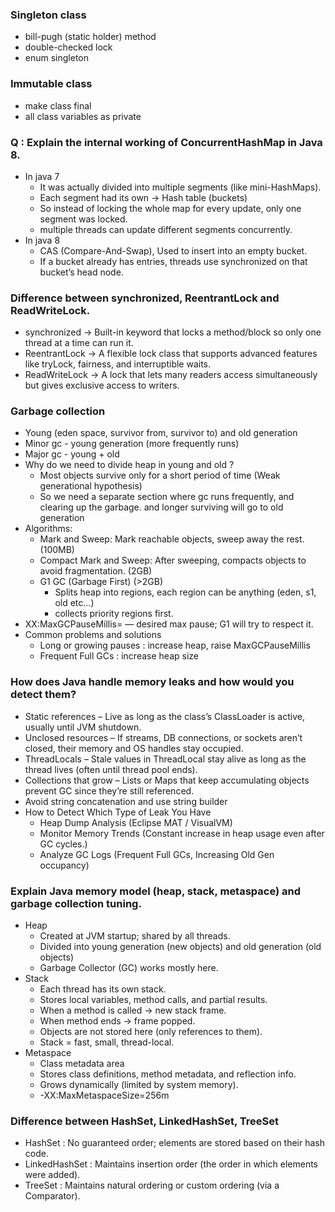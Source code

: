 ### Singleton class
- bill-pugh (static holder) method
- double-checked lock
- enum singleton

### Immutable class
- make class final
- all class variables as private

### Q : Explain the internal working of ConcurrentHashMap in Java 8.
- In java 7
  - It was actually divided into multiple segments (like mini-HashMaps).
  - Each segment had its own -> Hash table (buckets)
  - So instead of locking the whole map for every update, only one segment was locked.
  - multiple threads can update different segments concurrently.
- In java 8
  - CAS (Compare-And-Swap), Used to insert into an empty bucket.
  - If a bucket already has entries, threads use synchronized on that bucket’s head node.

### Difference between synchronized, ReentrantLock and ReadWriteLock.
- synchronized → Built-in keyword that locks a method/block so only one thread at a time can run it.
- ReentrantLock → A flexible lock class that supports advanced features like tryLock, fairness, and interruptible waits. 
- ReadWriteLock → A lock that lets many readers access simultaneously but gives exclusive access to writers.

### Garbage collection
- Young (eden space, survivor from, survivor to) and old generation
- Minor gc - young generation (more frequently runs)
- Major gc - young + old
- Why do we need to divide heap in young and old ?
  - Most objects survive only for a short period of time (Weak generational hypothesis)
  - So we need a separate section where gc runs frequently, and clearing up the garbage. and longer surviving will go to old generation
- Algorithms:
  - Mark and Sweep: Mark reachable objects, sweep away the rest. (100MB)
  - Compact Mark and Sweep: After sweeping, compacts objects to avoid fragmentation. (2GB)
  - G1 GC (Garbage First) (>2GB)
    - Splits heap into regions, each region can be anything (eden, s1, old etc...)
    - collects priority regions first. 
- XX:MaxGCPauseMillis=<ms> — desired max pause; G1 will try to respect it.
- Common problems and solutions
  - Long or growing pauses : increase heap, raise MaxGCPauseMillis
  - Frequent Full GCs : increase heap size

### How does Java handle memory leaks and how would you detect them?
- Static references – Live as long as the class’s ClassLoader is active, usually until JVM shutdown.
- Unclosed resources – If streams, DB connections, or sockets aren’t closed, their memory and OS handles stay occupied.
- ThreadLocals – Stale values in ThreadLocal stay alive as long as the thread lives (often until thread pool ends).
- Collections that grow – Lists or Maps that keep accumulating objects prevent GC since they’re still referenced.
- Avoid string concatenation and use string builder
- How to Detect Which Type of Leak You Have
  - Heap Dump Analysis (Eclipse MAT / VisualVM)
  - Monitor Memory Trends (Constant increase in heap usage even after GC cycles.)
  - Analyze GC Logs (Frequent Full GCs, Increasing Old Gen occupancy)

### Explain Java memory model (heap, stack, metaspace) and garbage collection tuning.
- Heap
  - Created at JVM startup; shared by all threads.
  - Divided into young generation (new objects) and old generation (old objects)
  - Garbage Collector (GC) works mostly here.
- Stack
  - Each thread has its own stack.
  - Stores local variables, method calls, and partial results.
  - When a method is called → new stack frame.
  - When method ends → frame popped.
  - Objects are not stored here (only references to them).
  - Stack = fast, small, thread-local.
- Metaspace
  - Class metadata area
  - Stores class definitions, method metadata, and reflection info.
  - Grows dynamically (limited by system memory).
  - -XX:MaxMetaspaceSize=256m

### Difference between HashSet, LinkedHashSet, TreeSet
- HashSet : No guaranteed order; elements are stored based on their hash code.
- LinkedHashSet : Maintains insertion order (the order in which elements were added).
- TreeSet : Maintains natural ordering or custom ordering (via a Comparator).
